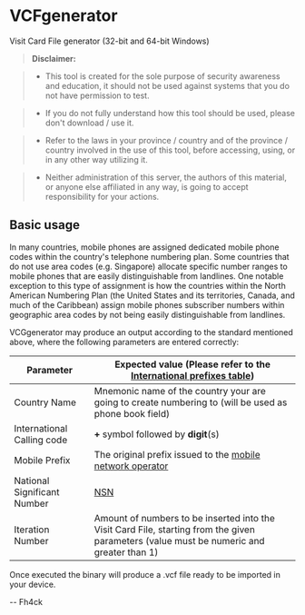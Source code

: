 # VCFgenerator
Visit Card File generator (32-bit and 64-bit Windows)

> **Disclaimer:**

> - This tool is created for the sole purpose of security awareness and education, it should not be used against systems that you do not have permission to test.

> - If you do not fully understand how this tool should be used, please don't download / use it.

> - Refer to the laws in your province / country and of the province / country involved in the use of this tool, before accessing, using, or in any other way utilizing it.

> - Neither administration of this server, the authors of this material, or anyone else affiliated in any way, is going to accept responsibility for your actions.

## Basic usage

In many countries, mobile phones are assigned dedicated mobile phone codes within the country's telephone numbering plan. Some countries that do not use area codes (e.g. Singapore) allocate specific number ranges to mobile phones that are easily distinguishable from landlines. One notable exception to this type of assignment is how the countries within the North American Numbering Plan (the United States and its territories, Canada, and much of the Caribbean) assign mobile phones subscriber numbers within geographic area codes by not being easily distinguishable from landlines.

VCGgenerator may produce an output according to the standard mentioned above, where the following parameters are entered correctly:

Parameter     | Expected value (Please refer to the [International prefixes table](https://en.wikipedia.org/wiki/List_of_mobile_phone_number_series_by_country#International_prefixes_table))
-------- | ---
Country Name | Mnemonic name of the country your are going to create numbering to (will be used as phone book field)
International Calling code | **+** symbol followed by **digit**(s)
Mobile Prefix | The original prefix issued to the [mobile network operator](https://en.wikipedia.org/wiki/List_of_mobile_phone_number_series_by_country#cite_note-prefix_note-1)
National Significant Number | [NSN](https://en.wikipedia.org/wiki/List_of_mobile_phone_number_series_by_country#cite_note-nsn_note-2)
Iteration Number | Amount of numbers to be inserted into the Visit Card File, starting from the given parameters (value must be numeric and greater than 1)

Once executed the binary will produce a .vcf file ready to be imported in your device.

--
Fh4ck

